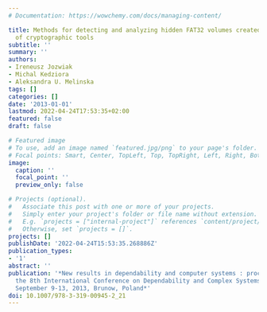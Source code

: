 ```yaml
---
# Documentation: https://wowchemy.com/docs/managing-content/

title: Methods for detecting and analyzing hidden FAT32 volumes created with the use
  of cryptographic tools
subtitle: ''
summary: ''
authors:
- Ireneusz Jozwiak
- Michal Kedziora
- Aleksandra U. Melinska
tags: []
categories: []
date: '2013-01-01'
lastmod: 2022-04-24T17:53:35+02:00
featured: false
draft: false

# Featured image
# To use, add an image named `featured.jpg/png` to your page's folder.
# Focal points: Smart, Center, TopLeft, Top, TopRight, Left, Right, BottomLeft, Bottom, BottomRight.
image:
  caption: ''
  focal_point: ''
  preview_only: false

# Projects (optional).
#   Associate this post with one or more of your projects.
#   Simply enter your project's folder or file name without extension.
#   E.g. `projects = ["internal-project"]` references `content/project/deep-learning/index.md`.
#   Otherwise, set `projects = []`.
projects: []
publishDate: '2022-04-24T15:53:35.268886Z'
publication_types:
- '1'
abstract: ''
publication: '*New results in dependability and computer systems : proceedings of
  the 8th International Conference on Dependability and Complex Systems DepCoS-RELCOMEX,
  September 9-13, 2013, Brunow, Poland*'
doi: 10.1007/978-3-319-00945-2_21
---
```

